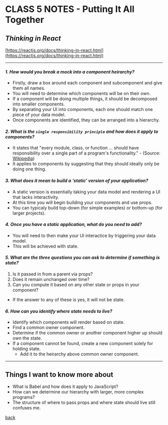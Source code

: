 # CLASS 5 NOTES - Putting It All Together

## ***Thinking in React***

[https://reactjs.org/docs/thinking-in-react.html](https://reactjs.org/docs/thinking-in-react.html)

- - -

#### ***1. How would you break a mock into a component heirarchy?***

- Firstly, draw a box around each component and subcomponent and give them all names.
- You will need to determine which components will be on their own.
- If a component will be doing multiple things, it should be decomposed into smaller components.
- By separating your UI into components, each one should match one piece of your data model.
- Once components are identified, they can be arranged into a hierarchy.

#### ***2. What is the `single responsibility principle` and how does it apply to components?***

- It states that "every module, class, or function ... should have responsibility over a single part of a program's functionality." - (Source: [Wikipedia](https://en.wikipedia.org/wiki/Single-responsibility_principle))
- It applies to components by suggesting that they should ideally only be doing one thing.

#### ***3. What does it mean to build a ‘static’ version of your application?***

- A static version is essentially taking your data model and rendering a UI that lacks interactivity.
- At this time you will begin building your components and use props.
- You can typicaly build top-down (for simple examples) or bottom-up (for larger projects).

#### ***4. Once you have a static application, what do you need to add?***

- You will need to then make your UI interactice by triggering  your data model.
- This will be achieved with state.

#### ***5. What are the three questions you can ask to determine if something is state?***

1. Is it passed in from a parent via props?
2. Does it remain unchanged over time?
3. Can you compute it based on any other state or props in your component?

- If the answer to any of these is yes, it will not be state.

#### ***6. How can you identify where state needs to live?***

- Identify which components will render based on state.
- Find a common owner component.
- Determine if the common owner or another component higher up should own the state.
- If a component cannot be found, create a new component solely for holding state.
  - Add it to the heirarchy above common owner component.

- - -

## Things I want to know more about

- What is Babel and how does it apply to JavaScript?
- How can we determine our hierarchy with larger, more complex programs?
- The structure of where to pass props and where state should live still confuses me.

[back](../README.md)
